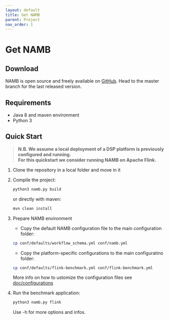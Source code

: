 ```yaml
---
layout: default
title: Get NAMB
parent: Project
nav_order: 1
---
```


# Get NAMB

## Download

NAMB is open source and freely available on [GitHub](github.com/ale93p/namb). Head to the master branch for the last released version.

## Requirements

* Java 8 and maven environment
* Python 3

## Quick Start

> **N.B. We assume a local deployment of a DSP platform is previously configured and running.**<br/>
> **For this quickstart we consider running NAMB on Apache Flink.**

1. Clone the repository in a local folder and move in it

2. Compile the project:
     ```bash
     python3 namb.py build
     ```
   or directly with maven:
     ```bash
     mvn clean install
     ```   
3. Prepare NAMB environment
    + Copy the default NAMB configuration file to the main configuration folder:
     ```bash
     cp conf/defaults/workflow_schema.yml conf/namb.yml
     ```   
    + Copy the platform-specific configurations to the main configuratino folder:
     ```bash
     cp conf/defaults/flink-benchmark.yml conf/flink-benchmark.yml
     ```   
    More info on how to ustomize the configuration files see [doc/configurations](https://ale93p.github.io/namb/config) 
  
4. Run the benchmark application:
     ```bash
     python3 namb.py flink
     ```
    Use -h for more options and infos.